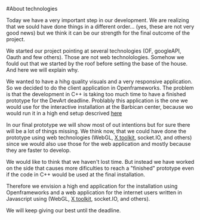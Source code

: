 #About technologies

Today we have a very important step in our development. We are realizing that we sould have done things in a different order... (yes, these are not very good news) but we think it can be our strength for the final outcome of the project.

We started our project pointing at several technologies (OF, googleAPI, Oauth and few others). Those are not web technolologies. Somehow we fould out that we started by the roof before setting the base of the house. And here we will explain why.

We wanted to have a hihg quality visuals and a very responsive application. So we decided to do the client application in Openframeworks. The problem is that the development in C++ is taking too much time to have a finished prototype for the DevArt deadline. Problably this application is the one we would use for the interactive installation at the Barbican center, because wo would run it in a high end setup descrived [here]()

In our final prototype we will show most of out intentions but for sure there will be a lot of things missing. We think now, that we could have done the prototype using web technologies (WebGL, [X toolkit](https://github.com/xtk/X), socket.IO, and others) since we would also use those for the web application and mostly because they are faster to develop.

We would like to think that we haven't lost time. But instead we have worked on the side that causes more dificulties to reach a "finished" prototype even if the code in C++ would be used at the final installation.

Therefore we envision a high end application for the installation using Openframeworks and a web application for the internet users written in Javascript using (WebGL, [X toolkit](https://github.com/xtk/X), socket.IO, and others).

We will keep giving our best until the deadline.